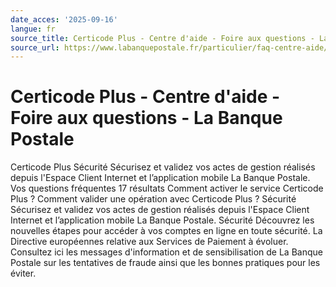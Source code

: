 ```yaml
---
date_acces: '2025-09-16'
langue: fr
source_title: Certicode Plus - Centre d'aide - Foire aux questions - La Banque Postale
source_url: https://www.labanquepostale.fr/particulier/faq-centre-aide/comptes-et-cartes/securite/certicode-plus.html
---
```


# Certicode Plus - Centre d'aide - Foire aux questions - La Banque Postale

[](/particulier/comptes-et-cartes/espaces-clients/securite/certicode-plus.html)
Certicode Plus
Sécurité
Sécurisez et validez vos actes de gestion réalisés depuis l'Espace Client Internet et l’application mobile La Banque Postale.
Vos questions fréquentes
17 résultats
Comment activer le service Certicode Plus ?
Comment valider une opération avec Certicode Plus ?
Sécurité
Sécurisez et validez vos actes de gestion réalisés depuis l'Espace Client Internet et l’application mobile La Banque Postale.
Sécurité
Découvrez les nouvelles étapes pour accéder à vos comptes en ligne en toute sécurité. La Directive européennes relative aux Services de Paiement à évoluer.
Consultez ici les messages d'information et de sensibilisation de La Banque Postale sur les tentatives de fraude ainsi que les bonnes pratiques pour les éviter.